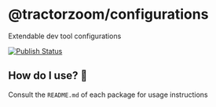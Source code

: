 # @tractorzoom/configurations

Extendable dev tool configurations

[![Publish Status](https://github.com/TractorZoom/configurations/workflows/publish/badge.svg)](https://github.com/TractorZoom/configurations/actions)

## How do I use? :thinking:

Consult the `README.md` of each package for usage instructions
